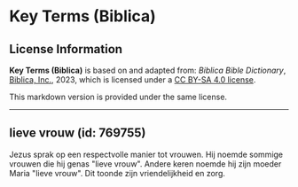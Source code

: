 # Key Terms (Biblica)

## License Information

**Key Terms (Biblica)** is based on and adapted from: _Biblica Bible Dictionary_, [Biblica, Inc.](https://www.biblica.com/), 2023, which is licensed under a [CC BY-SA 4.0 license](https://creativecommons.org/licenses/by-sa/4.0/legalcode.en).

This markdown version is provided under the same license.



--------------------------------

## lieve vrouw (id: 769755)

Jezus sprak op een respectvolle manier tot vrouwen. Hij noemde sommige vrouwen die hij genas "lieve vrouw". Andere keren noemde hij zijn moeder Maria "lieve vrouw". Dit toonde zijn vriendelijkheid en zorg.


